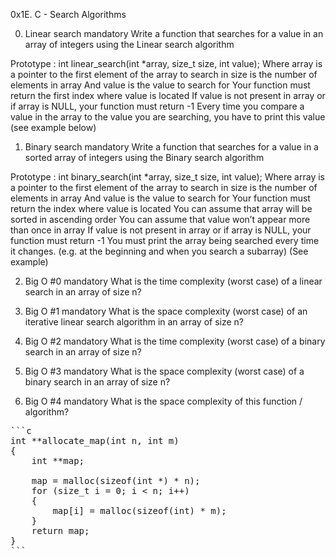 0x1E. C - Search Algorithms

0. Linear search
mandatory
Write a function that searches for a value in an array of integers using the Linear search algorithm

Prototype : int linear_search(int *array, size_t size, int value);
Where array is a pointer to the first element of the array to search in
size is the number of elements in array
And value is the value to search for
Your function must return the first index where value is located
If value is not present in array or if array is NULL, your function must return -1
Every time you compare a value in the array to the value you are searching, you have to print this value (see example below)

1. Binary search
mandatory
Write a function that searches for a value in a sorted array of integers using the Binary search algorithm

Prototype : int binary_search(int *array, size_t size, int value);
Where array is a pointer to the first element of the array to search in
size is the number of elements in array
And value is the value to search for
Your function must return the index where value is located
You can assume that array will be sorted in ascending order
You can assume that value won’t appear more than once in array
If value is not present in array or if array is NULL, your function must return -1
You must print the array being searched every time it changes. (e.g. at the beginning and when you search a subarray) (See example)

2. Big O #0
mandatory
What is the time complexity (worst case) of a linear search in an array of size n?

3. Big O #1
mandatory
What is the space complexity (worst case) of an iterative linear search algorithm in an array of size n?

4. Big O #2
mandatory
What is the time complexity (worst case) of a binary search in an array of size n?

5. Big O #3
mandatory
What is the space complexity (worst case) of a binary search in an array of size n?

6. Big O #4
mandatory
What is the space complexity of this function / algorithm?
<pre>
```c
int **allocate_map(int n, int m)
{
    int **map;

    map = malloc(sizeof(int *) * n);
    for (size_t i = 0; i < n; i++)
    {
        map[i] = malloc(sizeof(int) * m);
    }
    return map;
}
```
</pre>

